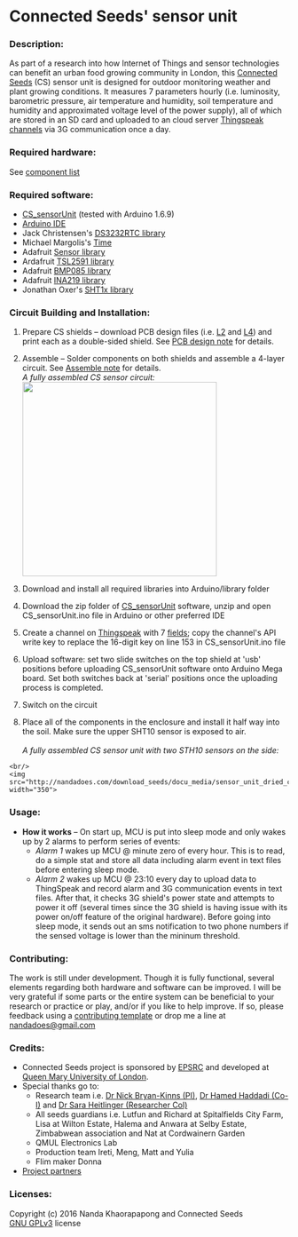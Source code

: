 # Connected Seeds' sensor unit

### Description:
As part of a research into how Internet of Things and sensor technologies can benefit an urban food growing community in London, this [Connected Seeds](http://www.connectedseeds.org) (CS) sensor unit is designed for outdoor monitoring weather and plant growing conditions. It measures 7 parameters hourly (i.e. luminosity, barometric pressure, air temperature and humidity, soil temperature and humidity and approximated voltage level of the power supply), all of which are stored in an SD card and uploaded to an cloud server [Thingspeak channels](https://github.com/nandadoes/cs-sensor-unit/wiki/Thingspeak-pages) via 3G communication once a day.


### Required hardware:
See [component list](https://github.com/nandadoes/cs-sensor-unit/wiki/Component-list)

### Required software:
* [CS_sensorUnit](https://github.com/nandakrpp/connectedseeds/raw/master/cs_sensorUnit.zip) (tested with Arduino 1.6.9)
* [Arduino IDE](https://www.arduino.cc/en/Main/Software)
* Jack Christensen's [DS3232RTC library](https://github.com/JChristensen/DS3232RTC)
* Michael Margolis's [Time ](http://www.pjrc.com/teensy/td_libs_Time.html)
* Adafruit [Sensor library](https://github.com/adafruit/Adafruit_Sensor)
* Ardafruit [TSL2591 library](https://github.com/adafruit/Adafruit_TSL2591_Library)
* Adafruit [BMP085 library](https://github.com/adafruit/Adafruit-BMP085-Library)
* Adafruit [INA219 library](https://github.com/adafruit/Adafruit_INA219)
* Jonathan Oxer's [SHT1x library](https://github.com/practicalarduino/SHT1x)

### Circuit Building and Installation: 
  1. Prepare CS shields – download PCB design files (i.e. [L2](http://nandadoes.com/download_seeds/docu_media/seedsShieldTwo.zip) and [L4](http://nandadoes.com/download_seeds/docu_media/seedsShieldFour.zip)) and print each as a double-sided shield. See [PCB design note](https://github.com/nandadoes/cs-sensor-unit/wiki/PCB-design-note) for details.      
  2.  Assemble – Solder components on both shields and assemble a 4-layer circuit. See [Assemble note](https://github.com/nandadoes/cs-sensor-unit/wiki/Assemble-note) for details.
      <br/>
      _A fully assembled CS sensor circuit:_     
      <img src="http://nandadoes.com/download_seeds/docu_media/stacking_circuit_4_Layers.jpg" width="350">
 
  3. Download and install all required libraries into Arduino/library folder
  4. Download the zip folder of [CS_sensorUnit](https://github.com/nandadoes/cs-sensor-unit/blob/master/cs_sensorUnit.zip) software, unzip and open CS_sensorUnit.ino file in Arduino or other preferred IDE
  5. Create a channel on [Thingspeak](https://thingspeak.com/channels) with 7 [fields](https://www.mathworks.com/help/thingspeak/create-a-channel.html); copy the channel's API write key to replace the 16-digit key on line 153 in CS_sensorUnit.ino file   
  6. Upload software: set two slide switches on the top shield at 'usb' positions before uploading CS_sensorUnit software onto Arduino Mega board. Set both switches back at 'serial' positions once the uploading process is completed.
  7. Switch on the circuit
  8. Place all of the components in the enclosure and install it half way into the soil. Make sure the upper SHT10 sensor is exposed to air.   
    <br/>
    _A fully assembled CS sensor unit with two STH10 sensors on the side:_    

    <br/>
    <img src="http://nandadoes.com/download_seeds/docu_media/sensor_unit_dried_cut.jpg" width="350">


### Usage:
* __How it works__ – On start up, MCU is put into sleep mode and only wakes up by 2 alarms to perform series of events: 
    + _Alarm 1_ wakes up MCU @ minute zero of every hour. This is to read, do a simple stat and store all data including alarm event in text files before entering sleep mode. 
    + _Alarm 2_ wakes up MCU @ 23:10 every day to upload data to ThingSpeak and record alarm and 3G communication events in text files. After that, it checks 3G shield's power state and attempts to power it off (several times since the 3G shield is having issue with its power on/off feature of the original hardware). Before going into sleep mode, it sends out an sms notification to two phone numbers if the sensed voltage is lower than the mininum threshold.


### Contributing: 
The work is still under development. Though it is fully functional, several elements regarding both hardware and software can be improved. I will be very grateful if some parts or the entire system can be beneficial to your research or practice or play, and/or if you like to help improve. If so, please feedback using a [contributing template](https://github.com/nandakrpp/connectedseeds/edit/nandakrpp-cs-contributing-1/contributing.md?pr=/nandakrpp/connectedseeds/pull/2) or drop me a line at nandadoes@gmail.com

### Credits:
* Connected Seeds project is sponsored by [EPSRC](https://www.epsrc.ac.uk/) and developed at [Queen Mary University of London](http://www.qmul.ac.uk/). 
* Special thanks go to: 
    + Research team i.e. [Dr Nick Bryan-Kinns (PI)](http://www.eecs.qmul.ac.uk/~nickbk/), [Dr Hamed Haddadi (Co-I)](http://www.eecs.qmul.ac.uk/~hamed/) and [Dr Sara Heitlinger (Researcher Col)](http://saraheitlinger.net/)
    + All seeds guardians i.e. Lutfun and Richard at Spitalfields City Farm, Lisa at Wilton Estate, Halema and Anwara at Selby Estate, Zimbabwean association and Nat at Cordwainern Garden
    + QMUL Electronics Lab
    + Production team Ireti, Meng, Matt and Yulia
    + Flim maker Donna
* [Project partners](http://connectedseeds.eecs.qmul.ac.uk/partners/)

### Licenses:

Copyright (c) 2016 Nanda Khaorapapong and Connected Seeds     
[GNU GPLv3](https://www.gnu.org/licenses/gpl-3.0.en.html) license
